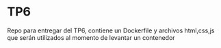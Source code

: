 # TP6
Repo para entregar del TP6, contiene un Dockerfile y archivos html,css,js que serán utilizados al momento de levantar un contenedor
